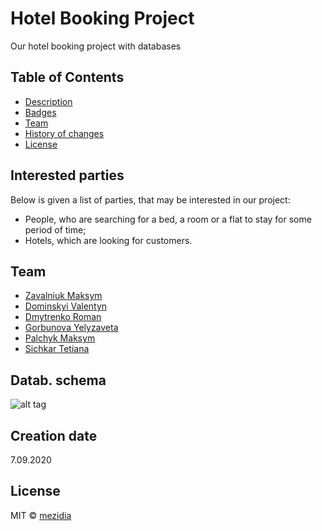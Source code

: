 # Hotel Booking Project
Our hotel booking project with databases

## Table of Contents

- [Description](#description)
- [Badges](#badges)
- [Team](#team)
- [History of changes](https://github.com/mezidia/hotel-booking/blob/master/CHANGELOG.md)
- [License](#license)

## Interested parties  
Below is given a list of parties, that may be interested in our project:  

- People, who are searching for a bed, a room or a flat to stay for some period of time;  
- Hotels, which are looking for customers.

## Team

- [Zavalniuk Maksym](https://github.com/mezgoodle)
- [Dominskyi Valentyn](https://github.com/VsIG-official)
- [Dmytrenko Roman](https://github.com/Dmytrenko-Roman)
- [Gorbunova Yelyzaveta](https://github.com/lizardlynx)
- [Palchyk Maksym](https://github.com/La7rodectus)
- [Sichkar Tetiana](https://github.com/fhrr-sht)

## Datab. schema
![alt tag](https://i.imgur.com/LcVHHgH.png)

## Creation date
7.09.2020

## License
MIT © [mezidia](https://github.com/mezidia)

